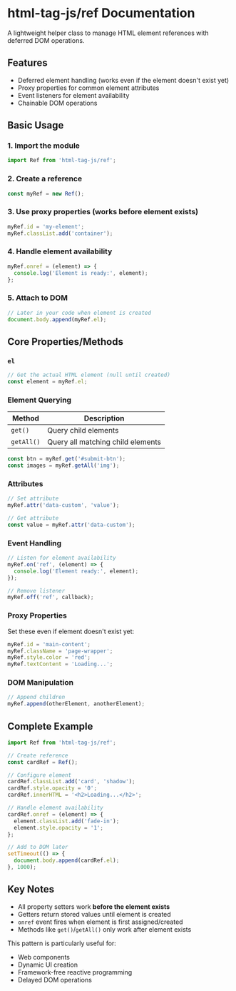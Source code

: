 # html-tag-js/ref Documentation

A lightweight helper class to manage HTML element references with deferred DOM operations.

## Features

- Deferred element handling (works even if the element doesn't exist yet)
- Proxy properties for common element attributes
- Event listeners for element availability
- Chainable DOM operations

## Basic Usage

### 1. Import the module

```js
import Ref from 'html-tag-js/ref';
```

### 2. Create a reference

```js
const myRef = new Ref();
```

### 3. Use proxy properties (works before element exists)

```js
myRef.id = 'my-element';
myRef.classList.add('container');
```

### 4. Handle element availability

```js
myRef.onref = (element) => {
  console.log('Element is ready:', element);
};
```

### 5. Attach to DOM

```js
// Later in your code when element is created
document.body.append(myRef.el);
```

## Core Properties/Methods

### `el`

```js
// Get the actual HTML element (null until created)
const element = myRef.el;
```

### Element Querying

| Method       | Description                          |
|--------------|--------------------------------------|
| `get()`      | Query child elements                 |
| `getAll()`   | Query all matching child elements    |

```js
const btn = myRef.get('#submit-btn');
const images = myRef.getAll('img');
```

### Attributes

```js
// Set attribute
myRef.attr('data-custom', 'value');

// Get attribute
const value = myRef.attr('data-custom');
```

### Event Handling

```js
// Listen for element availability
myRef.on('ref', (element) => {
  console.log('Element ready:', element);
});

// Remove listener
myRef.off('ref', callback);
```

### Proxy Properties

Set these even if element doesn't exist yet:

```js
myRef.id = 'main-content';
myRef.className = 'page-wrapper';
myRef.style.color = 'red';
myRef.textContent = 'Loading...';
```

### DOM Manipulation

```js
// Append children
myRef.append(otherElement, anotherElement);
```

## Complete Example

```js
import Ref from 'html-tag-js/ref';

// Create reference
const cardRef = Ref();

// Configure element
cardRef.classList.add('card', 'shadow');
cardRef.style.opacity = '0';
cardRef.innerHTML = '<h2>Loading...</h2>';

// Handle element availability
cardRef.onref = (element) => {
  element.classList.add('fade-in');
  element.style.opacity = '1';
};

// Add to DOM later
setTimeout(() => {
  document.body.append(cardRef.el);
}, 1000);
```

## Key Notes

- All property setters work **before the element exists**
- Getters return stored values until element is created
- `onref` event fires when element is first assigned/created
- Methods like `get()`/`getAll()` only work after element exists

This pattern is particularly useful for:

- Web components
- Dynamic UI creation
- Framework-free reactive programming
- Delayed DOM operations
